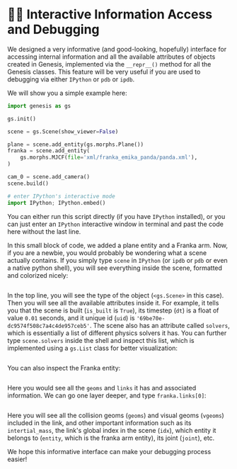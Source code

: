 # 🧑‍💻 Interactive Information Access and Debugging

We designed a very informative (and good-looking, hopefully) interface for accessing internal information and all the available attributes of objects created in Genesis, implemented via the `__repr__()` method for all the Genesis classes. This feature will be very useful if you are used to debugging via either `IPython` or `pdb` or `ipdb`.

We will show you a simple example here:

```python
import genesis as gs

gs.init()

scene = gs.Scene(show_viewer=False)

plane = scene.add_entity(gs.morphs.Plane())
franka = scene.add_entity(
    gs.morphs.MJCF(file='xml/franka_emika_panda/panda.xml'),
)

cam_0 = scene.add_camera()
scene.build()

# enter IPython's interactive mode
import IPython; IPython.embed()
```

You can either run this script directly (if you have `IPython` installed), or you can just enter an `IPython` interactive window in terminal and past the code here without the last line.

In this small block of code, we added a plane entity and a Franka arm. Now, if you are a newbie, you would probably be wondering what a scene actually contains. If you simply type `scene` in `IPython` (or `ipdb` or `pdb` or even a native python shell), you will see everything inside the scene, formatted and colorized nicely:

```{figure} ../../_static/images/interactive_scene.png
```

In the top line, you will see the type of the object (`<gs.Scene>` in this case). Then you will see all the available attributes inside it. For example, it tells you that the scene is built (`is_built` is `True`), its timestep (`dt`) is a float of value `0.01` seconds, and it unique id (`uid`) is `'69be70e-dc9574f508c7a4c4de957ceb5'`. The scene also has an attribute called `solvers`, which is essentially a list of different physics solvers it has. You can further type `scene.solvers` inside the shell and inspect this list, which is implemented using a `gs.List` class for better visualization:

```{figure} ../../_static/images/interactive_solvers.png
```

You can also inspect the Franka entity:

```{figure} ../../_static/images/interactive_franka.png
```
Here you would see all the `geoms` and `links` it has and associated information. We can go one layer deeper, and type `franka.links[0]`:


```{figure} ../../_static/images/interactive_link.png
```
Here you will see all the collision geoms (`geoms`) and visual geoms (`vgeoms`) included in the link, and other important information such as its `intertial_mass`, the link's global index in the scene (`idx`), which entity it belongs to (`entity`, which is the franka arm entity), its joint (`joint`), etc.

We hope this informative interface can make your debugging process easier!